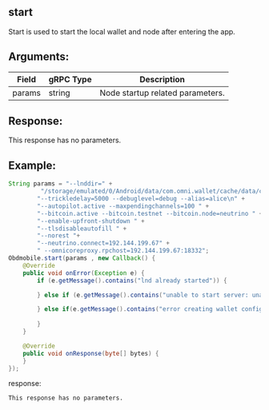 ## start 

Start is used to start the local wallet and node after entering the app. 

## Arguments:
| Field		   |	gRPC Type		|	 Description  |
| -------- 	   |	---------       |    ---------    |  
| params	   |	string		    |	 Node startup related parameters.|


## Response:
This response has no parameters.

## Example:

<!--
java code example
-->

```java
String params = "--lnddir=" +            
         "/storage/emulated/0/Android/data/com.omni.wallet/cache/data/chain/bitcoin/testnet/" +
        "--trickledelay=5000 --debuglevel=debug --alias=alice\n" +
        "--autopilot.active --maxpendingchannels=100 " +
        "--bitcoin.active --bitcoin.testnet --bitcoin.node=neutrino " +
        "--enable-upfront-shutdown " +
        "--tlsdisableautofill " +
        "--norest "+
        "--neutrino.connect=192.144.199.67" +
        " --omnicoreproxy.rpchost=192.144.199.67:18332";
Obdmobile.start(params , new Callback() {
    @Override
    public void onError(Exception e) {
        if (e.getMessage().contains("lnd already started")) {

        } else if (e.getMessage().contains("unable to start server: unable to unpack single backups: chacha20poly1305: message authentication failed")) {

        } else if(e.getMessage().contains("error creating wallet config: unable to initialize neutrino backend: unable to create neutrino database: cannot allocate memory")){
                    
        }
    }

    @Override
    public void onResponse(byte[] bytes) {
    }
});
```

<!--
The response for the example
-->
response:
```
This response has no parameters.
```



